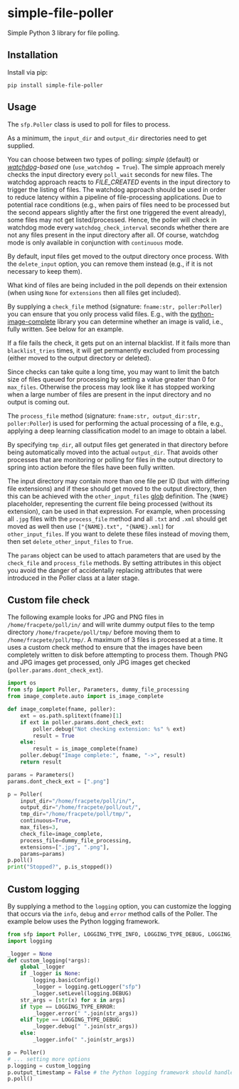 # simple-file-poller
Simple Python 3 library for file polling.

## Installation

Install via pip:

```
pip install simple-file-poller
```

## Usage

The `sfp.Poller` class is used to poll for files to process.

As a minimum, the `input_dir` and `output_dir` directories need to 
get supplied.

You can choose between two types of polling: *simple* (default) or 
*[watchdog](https://github.com/gorakhargosh/watchdog)-based* one 
(`use_watchdog = True`). The simple approach merely checks the input 
directory every `poll_wait` seconds for new files. The watchdog 
approach reacts to *FILE_CREATED* events in the input directory 
to trigger the listing of files. The watchdog approach should be 
used in order to reduce latency within a pipeline of file-processing 
applications. Due to potential race conditions (e.g., when pairs of 
files need to be processed but the second appears slightly after the 
first one triggered the event already), some files may not get 
listed/processed. Hence, the poller will check in watchdog mode every 
`watchdog_check_interval` seconds whether there are not any files 
present in the input directory after all. Of course, watchdog mode 
is only available in conjunction with `continuous` mode.

By default, input files get moved to the output directory once process. 
With the `delete_input` option, you can remove them instead (e.g., if 
it is not necessary to keep them).

What kind of files are being included in the poll depends on their extension 
(when using `None` for `extensions` then all files get included).

By supplying a `check_file` method (signature: `fname:str, poller:Poller`) you 
can ensure that you only process valid files. E.g., with the 
[python-image-complete](https://pypi.org/project/python-image-complete/)
library you can determine whether an image is valid, i.e., fully written. 
See below for an example. 

If a file fails the check, it gets put on an internal blacklist. If it fails 
more than `blacklist_tries` times, it will get permanently excluded from 
processing (either moved to the output directory or deleted).

Since checks can take quite a long time, you may want to limit the batch size
of files queued for processing by setting a value greater than 0 for `max_files`.
Otherwise the process may look like it has stopped working when a large number
of files are present in the input directory and no output is coming out. 

The `process_file` method (signature: `fname:str, output_dir:str, poller:Poller`) 
is used for performing the actual processing of a file, e.g., applying a deep
learning classification model to an image to obtain a label.  

By specifying `tmp_dir`, all output files get generated in that directory before being
automatically moved into the actual `output_dir`. That avoids other processes that
are monitoring or polling for files in the output directory to spring into action
before the files have been fully written. 

The input directory may contain more than one file per ID (but with differing file
extensions) and if these should get moved to the output directory, then this can
be achieved with the `other_input_files` [glob](https://docs.python.org/3/library/glob.html) 
definition. The `{NAME}` placeholder, representing the current file being processed
(without its extension), can be used in that expression. For example, when processing
all `.jpg` files with the `process_file` method and all `.txt` and `.xml` should get
moved as well then use `["{NAME}.txt", "{NAME}.xml]` for `other_input_files`. If you
want to delete these files instead of moving them, then set `delete_other_input_files` 
to `True`. 

The `params` object can be used to attach parameters that are used by the 
`check_file` and `process_file` methods. By setting attributes in this
object you avoid the danger of accidentally replacing attributes that
were introduced in the Poller class at a later stage.

## Custom file check

The following example looks for JPG and PNG files in `/home/fracpete/poll/in/` and will
write dummy output files to the temp directory `/home/fracpete/poll/tmp/` before
moving them to `/home/fracpete/poll/tmp/`. A maximum of 3 files is processed at 
a time. It uses a custom check method to ensure that the images have been completely
written to disk before attempting to process them. Though PNG and JPG images
get processed, only JPG images get checked (`poller.params.dont_check_ext`).

```python
import os
from sfp import Poller, Parameters, dummy_file_processing
from image_complete.auto import is_image_complete

def image_complete(fname, poller):
    ext = os.path.splitext(fname)[1]
    if ext in poller.params.dont_check_ext:
        poller.debug("Not checking extension: %s" % ext)
        result = True
    else:
        result = is_image_complete(fname)
    poller.debug("Image complete:", fname, "->", result)
    return result

params = Parameters()
params.dont_check_ext = [".png"]

p = Poller(
    input_dir="/home/fracpete/poll/in/",
    output_dir="/home/fracpete/poll/out/",
    tmp_dir="/home/fracpete/poll/tmp/",
    continuous=True,
    max_files=3,
    check_file=image_complete,
    process_file=dummy_file_processing,
    extensions=[".jpg", ".png"],
    params=params)
p.poll()
print("Stopped?", p.is_stopped())
```

## Custom logging

By supplying a method to the `logging` option, you can customize the logging
that occurs via the `info`, `debug` and `error` method calls of the Poller. 
The example below uses the Python logging framework.  

```python
from sfp import Poller, LOGGING_TYPE_INFO, LOGGING_TYPE_DEBUG, LOGGING_TYPE_ERROR
import logging

_logger = None
def custom_logging(*args):
    global _logger
    if _logger is None:
        logging.basicConfig()
        _logger = logging.getLogger("sfp")
        _logger.setLevel(logging.DEBUG)
    str_args = [str(x) for x in args]
    if type == LOGGING_TYPE_ERROR:
        _logger.error(" ".join(str_args))
    elif type == LOGGING_TYPE_DEBUG:
        _logger.debug(" ".join(str_args))
    else:
        _logger.info(" ".join(str_args))

p = Poller()
# ... setting more options
p.logging = custom_logging
p.output_timestamp = False # the Python logging framework should handle that instead
p.poll()
```
